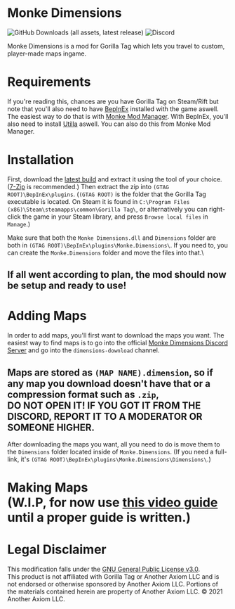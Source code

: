 # Monke Dimensions
![GitHub Downloads (all assets, latest release)](https://img.shields.io/github/downloads/Chin0303/Monke-Dimensions/latest/total)
![Discord](https://img.shields.io/discord/1041450240135413890)

Monke Dimensions is a mod for Gorilla Tag which lets you travel to custom, player-made maps ingame.

# Requirements
If you're reading this, chances are you have Gorilla Tag on Steam/Rift but note that you'll also need to have [BepInEx](https://docs.bepinex.dev/index.html) installed with the game aswell. The easiest way to do that is with [Monke Mod Manager](https://github.com/BzzzThe18th/MonkeModManager/releases/latest). With BepInEx, you'll also need to install [Utilla](https://github.com/legoandmars/Utilla/releases/latest) aswell. You can also do this from Monke Mod Manager.

# Installation
First, download the [latest build](https://github.com/Chin0303/Monke-Dimensions/releases/latest) and extract it using the tool of your choice. ([7-Zip](https://www.7-zip.org/) is recommended.) Then extract the zip into `(GTAG ROOT)\BepInEx\plugins`. (`(GTAG ROOT)` is the folder that the Gorilla Tag executable is located. On Steam it is found in `C:\Program Files (x86)\Steam\steamapps\common\Gorilla Tag\`, or alternatively you can right-click the game in your Steam library, and press `Browse local files` in `Manage`.)

Make sure that both the `Monke Dimensions.dll` and `Dimensions` folder are both in `(GTAG ROOT)\BepInEx\plugins\Monke.Dimensions\`. If you need to, you can create the `Monke.Dimensions` folder and move the files into that.\
## If all went according to plan, the mod should now be setup and ready to use!

# Adding Maps
In order to add maps, you'll first want to download the maps you want. The easiest way to find maps is to go into the official [Monke Dimensions Discord Server](https://discord.gg/chin-s-server-1041450240135413890) and go into the `dimensions-download` channel.
## Maps are stored as `(MAP NAME).dimension`, so if any map you download doesn't have that or a compression format such as `.zip`,</br>**DO NOT OPEN IT! IF YOU GOT IT FROM THE DISCORD, REPORT IT TO A MODERATOR OR SOMEONE HIGHER.**
After downloading the maps you want, all you need to do is move them to the `Dimensions` folder located inside of `Monke.Dimensions`. (If you need a full-link, it's `(GTAG ROOT)\BepInEx\plugins\Monke.Dimensions\Dimensions\`.)

# Making Maps</br>**(W.I.P, for now use [this video guide](https://youtu.be/Szc8s0gQzNI) until a proper guide is written.)**

# Legal Disclaimer
This modification falls under the [GNU General Public License v3.0](https://www.gnu.org/licenses/gpl-3.0.en.html).\
This product is not affiliated with Gorilla Tag or Another Axiom LLC and is not endorsed or otherwise sponsored by Another Axiom LLC. Portions of the materials contained herein are property of Another Axiom LLC. © 2021 Another Axiom LLC.